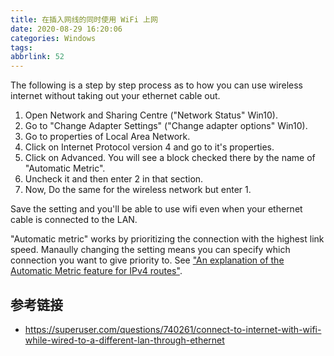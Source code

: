 ```yaml
---
title: 在插入网线的同时使用 WiFi 上网
date: 2020-08-29 16:20:06
categories: Windows
tags:
abbrlink: 52
---
```

The following is a step by step process as to how you can use wireless internet without taking out your ethernet cable out.

1. Open Network and Sharing Centre ("Network Status" Win10).
2. Go to "Change Adapter Settings" ("Change adapter options" Win10).
3. Go to properties of Local Area Network.
4. Click on Internet Protocol version 4 and go to it's properties.
5. Click on Advanced. You will see a block checked there by the name of "Automatic Metric".
6. Uncheck it and then enter 2 in that section.
7. Now, Do the same for the wireless network but enter 1.

Save the setting and you'll be able to use wifi even when your ethernet cable is connected to the LAN.

"Automatic metric" works by prioritizing the connection with the highest link speed. Manaully changing the setting means you can specify which connection you want to give priority to. See ["An explanation of the Automatic Metric feature for IPv4 routes"](https://support.microsoft.com/en-us/help/299540/an-explanation-of-the-automatic-metric-feature-for-ipv4-routes).

## 参考链接

- https://superuser.com/questions/740261/connect-to-internet-with-wifi-while-wired-to-a-different-lan-through-ethernet
